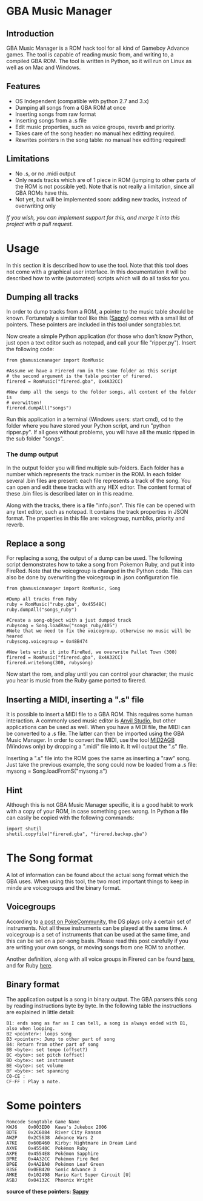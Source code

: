 GBA Music Manager
=================

Introduction
------------
GBA Music Manager is a ROM hack tool for all kind of Gameboy Advance games. The
tool is capable of reading music from, and writing to, a compiled GBA ROM. The 
tool is written in Python, so it will run on Linux as well as on Mac and Windows.

Features
--------
* OS Independent (compatible with python 2.7 and 3.x)
* Dumping all songs from a GBA ROM at once
* Inserting songs from raw format
* Inserting songs from a .s file 
* Edit music properties, such as voice groups, reverb and priority.
* Takes care of the song header: no manual hex editting required.
* Rewrites pointers in the song table: no manual hex editting required!

Limitations
-----------
* No .s, or no .midi output
* Only reads tracks which are of 1 piece in ROM (jumping to other parts of the ROM is not possible yet). Note that is not really a limitation, since all GBA ROMs have this.
* Not yet, but will be implemented soon: adding new tracks, instead of overwriting only
  
*If you wish, you can implement support for this, and merge it into this project
with a pull request.*


Usage
=====
In this section it is described how to use the tool. Note that this tool does
not come with a graphical user interface. In this documentation it will be
described how to write (automated) scripts which will do all tasks for you.

Dumping all tracks
------------------
In order to dump tracks from a ROM, a pointer to the music table should be known.
Fortunetaly a similar tool like this ([Sappy][3]) comes with a small list of
pointers. These pointers are included in this tool under songtables.txt.

Now create a simple Python application (for those who don't know Python, just
open a text editor such as notepad, and call your file "ripper.py"). Insert the
following code:

    from gbamusicmanager import RomMusic
    
    #Assume we have a Firered rom in the same folder as this script
    # the second argument is the table pointer of firered.
    firered = RomMusic("firered.gba", 0x4A32CC)
    
    #Now dump all the songs to the folder songs, all content of the folder is
    # overwitten!
    firered.dumpAll("songs")
    
Run this application in a terminal (Windows users: start cmd), cd to the folder
where you have stored your Python script, and run "python ripper.py". If all goes
without problems, you will have all the music ripped in the sub folder "songs".

### The dump output
In the output folder you will find multiple sub-folders. Each folder has a number
which represents the track number in the ROM. In each folder several .bin files
are present: each file represents a track of the song. You can open and edit these 
tracks with any HEX editor. The content format of these .bin files is described
later on in this readme.

Along with the tracks, there is a file "info.json". This file can be opened with
any text editor, such as notepad. It contains the track properties in JSON
format. The properties in this file are: voicegroup, numblks, priority and reverb.


Replace a song
--------------
For replacing a song, the output of a dump can be used. The following script
demonstrates how to take a song from Pokemon Ruby, and put it into FireRed.
Note that the voicegroup is changed in the Python code. This can also be done
by overwriting the voicegroup in .json configuration file.

    from gbamusicmanager import RomMusic, Song
    
    #Dump all tracks from Ruby
    ruby = RomMusic("ruby.gba", 0x45548C)
    ruby.dumpAll("songs_ruby")

    #Create a song-object with a just dumped track
    rubysong = Song.loadRaw("songs_ruby/405")
    #Note that we need to fix the voicegroup, otherwise no music will be heared
    rubysong.voicegroup = 0x48B474
    
    #Now lets write it into FireRed, we overwrite Pallet Town (300)
    firered = RomMusic("firered.gba", 0x4A32CC)
    firered.writeSong(300, rubysong)
    
Now start the rom, and play until you can control your character; the music you
hear is music from the Ruby game ported to firered.
    
Inserting a MIDI, inserting a ".s" file
---------------------------------------
It is possible to insert a MIDI file to a GBA ROM. This requires some human
interaction. A commonly used music editor is [Anvil Studio][1], but other
applications can be used as well. When you have a MIDI file, the MIDI can be
converted to a .s file. The latter can then be imported using the GBA Music
Manager. In order to convert the MIDI, use the tool [MID2AGB][2] (Windows only)
by dropping a ".midi" file into it. It will output the ".s" file.

Inserting a ".s" file into the ROM goes the same as inserting a "raw" song.
Just take the previous example, the song could now be loaded from a .s file:
    mysong = Song.loadFromS("mysong.s")


Hint
----
Although this is not GBA Music Manager specific, it is a good habit to work with
a copy of your ROM, in case something goes wrong. In Python a file can easily be
copied with the following commands:

    import shutil
    shutil.copyfile("firered.gba", "firered.backup.gba")
    

The Song format
===============
A lot of information can be found about the actual song format which the GBA
uses. When using this tool, the two most important things to keep in minde are
voicegroups and the binary format.

Voicegroups
-----------
According to [a post on PokeCommunity][4], the DS plays only a certain set of 
instruments. Not all these instruments can be played at the same time. A 
voicegroup is a set of instruments that can be used at the same time, and this
can be set on a per-song basis. Please read this post carefully if you are
writing your own songs, or moving songs from one ROM to another.

Another definition, along with all voice groups in Firered can be found [here][5], and for Ruby [here][6].

Binary format
-------------
The application output is a song in binary output. The GBA parsers this song by
reading instructions byte by byte. In the following table the instructions are
explained in little detail:

    B1: ends song as far as I can tell, a song is always ended with B1, also when looping.
    B2 <pointer>: loops song
    B3 <pointer>: Jump to other part of song
    B4: Return from other part of song
    BB <byte>: set tempo (offset?)
    BC <byte>: set pitch (offset)
    BD <byte>: set instrument
    BE <byte>: set volume
    BF <byte>: set spanning
    C0-CE : 
    CF-FF : Play a note.

Some pointers
=============

    Romcode	Songtable Game Name
    KWJ6	0x003ED0  Kawa's Jukebox 2006
    BDTE	0x2C6084  River City Ransom
    AW2P	0x2C5638  Advance Wars 2
    A7KE	0x60B460  Kirby: Nightmare in Dream Land
    AXVE	0x45548C  Pokémon Ruby
    AXPE	0x4554E8  Pokémon Sapphire
    BPRE	0x4A32CC  Pokémon Fire Red
    BPGE	0x4A2BA8  Pokémon Leaf Green
    B3SE	0x0EB420  Sonic Advance 3
    AMKE	0x102498  Mario Kart Super Circuit [U]	
    ASBJ	0x04132C  Phoenix Wright
    
__source of these pointers: [Sappy][3]__
    
[1]:http://www.anvilstudio.com/
[2]:http://feomni.57o9.org/FE%20Omni/Music/Mid2Agb/
[3]:http://filetrip.net/gba-downloads/tools-utilities/download-sappy-2006-mod-16-f29862.html
[4]:http://www.pokecommunity.com/showthread.php?t=139156
[5]:http://www.pokecommunity.com/showthread.php?t=148811
[6]:http://www.pokecommunity.com/showthread.php?t=158512
[7]:https://github.com/TheUnknownCylon/GBAMusicManager/zipball/master
[8]:https://github.com/TheUnknownCylon/GBAMusicManager/downloads
[9]:http://www.python.org/getit/
[10]:https://github.com/TheUnknownCylon/GBAMusicManager/pulls
[11]:https://github.com/TheUnknownCylon/GBAMusicManager/issues